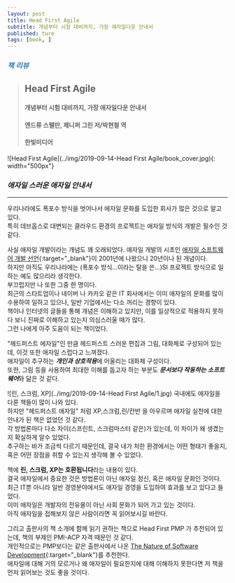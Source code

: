```yaml
---
layout: post
title: Head First Agile
subtitle: 개념부터 시험 대비까지, 가장 애자일다운 안내서
published: ture
tags: [book, ]
---
```


### <span style="color:#337ab7;">***책 리뷰***</span>
>## **Head First Agile**
>#### 개념부터 시험 대비까지, 가장 애자일다운 안내서 
>#### 앤드류 스텔만, 제니퍼 그린 저/박현철 역
>#### 한빛미디어  

![Head First Agile](../img/2019-09-14-Head First Agile/book_cover.jpg){: width="500px"}

### ***애자일 스러운 애자일 안내서***

---
  
우리나라에도 폭포수 방식을 벗어나서 에자일 문화를 도입한 회사가 많은 것으로 알고 있다.  
특히 데브옵스로 대변되는 클라우드 환경의 프로젝트는 애자일 방식의 개발은 필수인 것 같다.  

사실 애자일 개발이라는 개념도 꽤 오래되었다. 애자일 개발의 시초인 [애자일 소프트웨어 개발 선언](http://agilemanifesto.org/iso/ko/manifesto.html){:target="_blank"}이 2001년에 나왔으니 20년이나 된 개념이다.  
하지만 아직도 우리나라에는 (폭포수 방식...이라는 탈을 쓴...)SI 프로젝트 방식으로 일하는 예도 많으리라 생각한다.  
부끄럽지만 나 또한 그중 한 명이다.  
최근의 스타트업이나 네이버 나 카카오 같은 IT 회사에서는 이미 애자일의 문화를 많이 수용하여 일하고 있으나, 일반 기업에서는 다소 꺼리는 경향이 있다.  
책이나 인터넷의 글들을 통해 개념은 이해하고 있지만, 이를 일상적으로 적용하지 못하다 보니 진짜로 이해하고 있는지 의심스러울 때가 많다.  
그런 나에게 아주 도움이 되는 책이었다.  

"헤드퍼스트 에자일"인 만큼 헤드퍼스트 스러운 편집과 그림, 대화체로 구성되어 있는데, 이것 또한 애자일 스럽다고 느껴졌다.  
애자일이 추구하는 ***개인과 상호작용***에 어울리는 대화체 구성이다.  
또한, 그림 등을 사용하여 최대한 이해를 돕고자 하는 부분도 ***문서보다 작동하는 소프트웨어***와 닮은 것 같다.  

![린, 스크럼, XP](../img/2019-09-14-Head First Agile/1.jpg)
국내에도 애자일을 다룬 책들이 많이 나와 있다.  
하지만 "헤드퍼스트 애자일" 처럼 XP,스크럼,린/칸반 을 아우르며 애자일 실천에 대한 안내가 된 책은 없었던 것 같다.  
각 방법론마다 다소 차이(스프린트, 스크럼마스터 같은)가 있는데, 이 차이가 왜 생겼는지 확실하게 알수 있었다.  
추구하는 바가 조금씩 다르기 때문인데, 결국 내가 처한 환경에서는 어떤 형태가 좋을지, 혹은 어떤 장점을 취할 수 있는지 생각해 볼 수 있었다.  

책에 **린, 스크럼, XP는 호환됩니다**라는 내용이 있다.  
결국 애자일에서 중요한 것은 방법론이 아닌 애자일 정신, 혹은 애자일 문화인 것이다.  
최근 IT뿐 아니라 일반 경영분야에서도 애자일 경영을 도입하여 효과를 보고 있다고 들었다.  
이미 애자일은 개발자의 전유물이 아닌 사회 문화가 되어 가고 있는 것이다.  
아직 애자일을 접해보지 않은 사람이라면 꼭 읽어보시길 바란다.  

그리고 출판사의 책 소개에 함께 읽기 권하는 책으로 Head First PMP 가 추천되어 있는데, 책의 부제인 PMI-ACP 자격 때문인 것 같다.  
개인적으로는 PMP보다는 같은 출판사에서 나온 [The Nature of Software Development](http://www.hanbit.co.kr/store/books/look.php?p_code=B2161499374){:target="_blank"}를 추천한다.  
애자일에 대해 거의 모르거나 왜 애자일이 필요한지에 대해 이해하지 못한다면 저 책을 먼저 읽어보는 것도 좋을 것이다.  